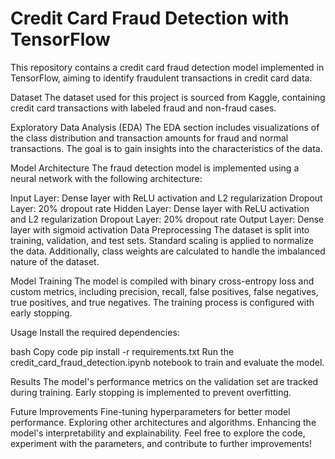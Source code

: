 # Credit Card Fraud Detection with TensorFlow
This repository contains a credit card fraud detection model implemented in TensorFlow, aiming to identify fraudulent transactions in credit card data.

Dataset
The dataset used for this project is sourced from Kaggle, containing credit card transactions with labeled fraud and non-fraud cases.

Exploratory Data Analysis (EDA)
The EDA section includes visualizations of the class distribution and transaction amounts for fraud and normal transactions. The goal is to gain insights into the characteristics of the data.

Model Architecture
The fraud detection model is implemented using a neural network with the following architecture:

Input Layer: Dense layer with ReLU activation and L2 regularization
Dropout Layer: 20% dropout rate
Hidden Layer: Dense layer with ReLU activation and L2 regularization
Dropout Layer: 20% dropout rate
Output Layer: Dense layer with sigmoid activation
Data Preprocessing
The dataset is split into training, validation, and test sets. Standard scaling is applied to normalize the data. Additionally, class weights are calculated to handle the imbalanced nature of the dataset.

Model Training
The model is compiled with binary cross-entropy loss and custom metrics, including precision, recall, false positives, false negatives, true positives, and true negatives. The training process is configured with early stopping.

Usage
Install the required dependencies:

bash
Copy code
pip install -r requirements.txt
Run the credit_card_fraud_detection.ipynb notebook to train and evaluate the model.

Results
The model's performance metrics on the validation set are tracked during training. Early stopping is implemented to prevent overfitting.

Future Improvements
Fine-tuning hyperparameters for better model performance.
Exploring other architectures and algorithms.
Enhancing the model's interpretability and explainability.
Feel free to explore the code, experiment with the parameters, and contribute to further improvements!
